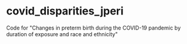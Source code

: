 # covid_disparities_jperi

Code for "Changes in preterm birth during the COVID-19 pandemic by duration of exposure and race and ethnicity"
